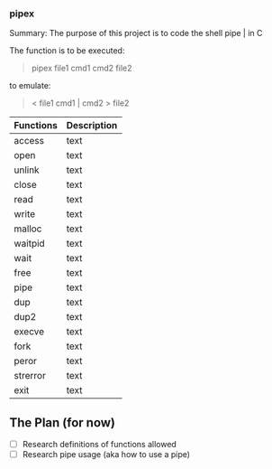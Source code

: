 ### pipex
Summary: The purpose of this project is to code the shell pipe | in C

The function is to be executed:
> pipex file1 cmd1 cmd2 file2

to emulate:

> < file1 cmd1 | cmd2 > file2

| Functions | Description |
|-----------|-------------|
| access   | text |
| open     | text |
| unlink   | text |
| close    | text |
| read     | text |
| write    | text |
| malloc   | text |
| waitpid  | text |
| wait     | text |
| free     | text |
| pipe     | text |
| dup      | text |
| dup2     | text |
| execve   | text |
| fork     | text |
| peror    | text |
| strerror | text |
| exit     | text |

## The Plan (for now)
- [ ] Research definitions of functions allowed
- [ ] Research pipe usage (aka how to use a pipe)
